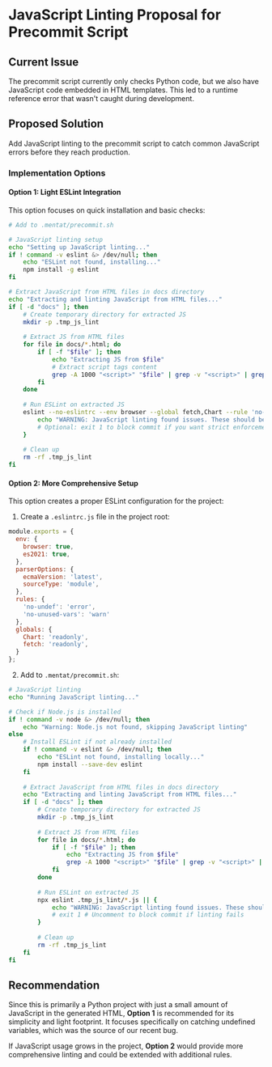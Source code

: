# JavaScript Linting Proposal for Precommit Script

## Current Issue
The precommit script currently only checks Python code, but we also have JavaScript code embedded in HTML templates. This led to a runtime reference error that wasn't caught during development.

## Proposed Solution
Add JavaScript linting to the precommit script to catch common JavaScript errors before they reach production.

### Implementation Options

#### Option 1: Light ESLint Integration
This option focuses on quick installation and basic checks:

```bash
# Add to .mentat/precommit.sh

# JavaScript linting setup
echo "Setting up JavaScript linting..."
if ! command -v eslint &> /dev/null; then
    echo "ESLint not found, installing..."
    npm install -g eslint
fi

# Extract JavaScript from HTML files in docs directory
echo "Extracting and linting JavaScript from HTML files..."
if [ -d "docs" ]; then
    # Create temporary directory for extracted JS
    mkdir -p .tmp_js_lint
    
    # Extract JS from HTML files
    for file in docs/*.html; do
        if [ -f "$file" ]; then
            echo "Extracting JS from $file"
            # Extract script tags content
            grep -A 1000 "<script>" "$file" | grep -v "<script>" | grep -B 1000 "</script>" | grep -v "</script>" > ".tmp_js_lint/$(basename "$file").js"
        fi
    done
    
    # Run ESLint on extracted JS
    eslint --no-eslintrc --env browser --global fetch,Chart --rule 'no-undef: 2' .tmp_js_lint/*.js || {
        echo "WARNING: JavaScript linting found issues. These should be fixed before committing."
        # Optional: exit 1 to block commit if you want strict enforcement
    }
    
    # Clean up
    rm -rf .tmp_js_lint
fi
```

#### Option 2: More Comprehensive Setup
This option creates a proper ESLint configuration for the project:

1. Create a `.eslintrc.js` file in the project root:
```javascript
module.exports = {
  env: {
    browser: true,
    es2021: true,
  },
  parserOptions: {
    ecmaVersion: 'latest',
    sourceType: 'module',
  },
  rules: {
    'no-undef': 'error',
    'no-unused-vars': 'warn'
  },
  globals: {
    Chart: 'readonly',
    fetch: 'readonly',
  }
};
```

2. Add to `.mentat/precommit.sh`:
```bash
# JavaScript linting
echo "Running JavaScript linting..."

# Check if Node.js is installed
if ! command -v node &> /dev/null; then
    echo "Warning: Node.js not found, skipping JavaScript linting"
else
    # Install ESLint if not already installed
    if ! command -v eslint &> /dev/null; then
        echo "ESLint not found, installing locally..."
        npm install --save-dev eslint
    fi
    
    # Extract JavaScript from HTML files in docs directory
    echo "Extracting and linting JavaScript from HTML files..."
    if [ -d "docs" ]; then
        # Create temporary directory for extracted JS
        mkdir -p .tmp_js_lint
        
        # Extract JS from HTML files
        for file in docs/*.html; do
            if [ -f "$file" ]; then
                echo "Extracting JS from $file"
                grep -A 1000 "<script>" "$file" | grep -v "<script>" | grep -B 1000 "</script>" | grep -v "</script>" > ".tmp_js_lint/$(basename "$file").js"
            fi
        done
        
        # Run ESLint on extracted JS
        npx eslint .tmp_js_lint/*.js || {
            echo "WARNING: JavaScript linting found issues. These should be fixed before committing."
            # exit 1 # Uncomment to block commit if linting fails
        }
        
        # Clean up
        rm -rf .tmp_js_lint
    fi
fi
```

## Recommendation
Since this is primarily a Python project with just a small amount of JavaScript in the generated HTML, **Option 1** is recommended for its simplicity and light footprint. It focuses specifically on catching undefined variables, which was the source of our recent bug.

If JavaScript usage grows in the project, **Option 2** would provide more comprehensive linting and could be extended with additional rules.
